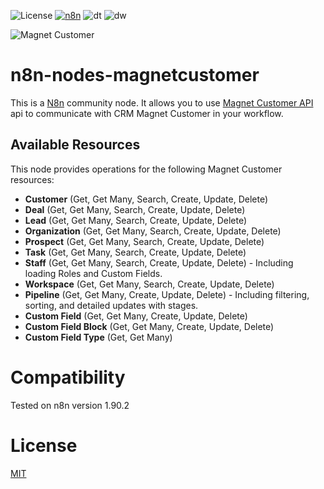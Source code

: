 <div>


![License](https://img.shields.io/npm/l/n8n-nodes-magnetcustomer)
[![n8n](https://img.shields.io/badge/n8n-community-F94B72)](https://community.n8n.io/)
![dt](https://img.shields.io/npm/dt/n8n-nodes-magnetcustomer)
![dw](https://img.shields.io/npm/dw/n8n-nodes-magnetcustomer)

</div>

<div><img src="./assets/cover.png" alt="Magnet Customer"></div>

# n8n-nodes-magnetcustomer

This is a [N8n](https://community.n8n.io) community node. It allows you to use [Magnet Customer API](https://apireference.magnetcustomer.com) api to communicate with CRM Magnet Customer in your workflow.

## Available Resources

This node provides operations for the following Magnet Customer resources:

*   **Customer** (Get, Get Many, Search, Create, Update, Delete)
*   **Deal** (Get, Get Many, Search, Create, Update, Delete)
*   **Lead** (Get, Get Many, Search, Create, Update, Delete)
*   **Organization** (Get, Get Many, Search, Create, Update, Delete)
*   **Prospect** (Get, Get Many, Search, Create, Update, Delete)
*   **Task** (Get, Get Many, Search, Create, Update, Delete)
*   **Staff** (Get, Get Many, Search, Create, Update, Delete) - Including loading Roles and Custom Fields.
*   **Workspace** (Get, Get Many, Search, Create, Update, Delete)
*   **Pipeline** (Get, Get Many, Create, Update, Delete) - Including filtering, sorting, and detailed updates with stages.
*   **Custom Field** (Get, Get Many, Create, Update, Delete)
*   **Custom Field Block** (Get, Get Many, Create, Update, Delete)
*   **Custom Field Type** (Get, Get Many)

# Compatibility

Tested on n8n version 1.90.2

# License
[MIT](./LICENSE.md)
